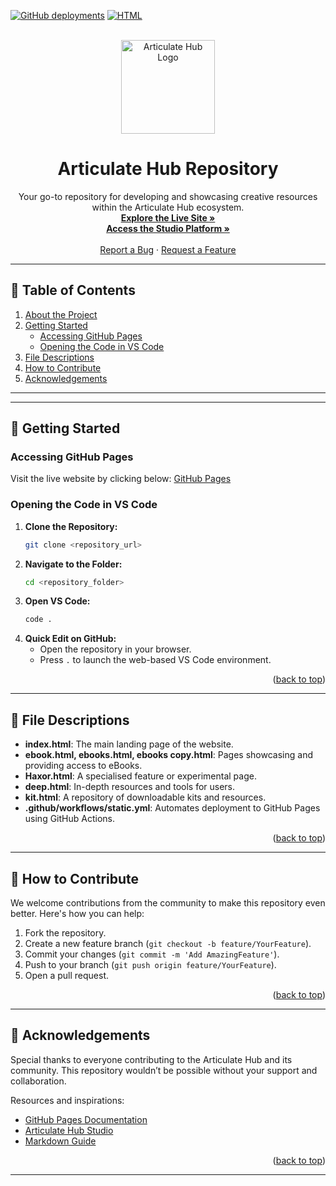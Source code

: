 <!-- PROJECT SHIELDS -->
[![GitHub deployments](https://img.shields.io/github/deployments/JasonArticulate/Repository/github-pages?style=for-the-badge)](https://github.articulatehub.com/)
[![HTML][html-shield]][html-url]

<!-- PROJECT LOGO -->
<br />
<div align="center">
  <a href="https://studio.articulatehub.com/">
    <img src="https://lwfiles.mycourse.app/655b35fbfdce42739eabd7cf-public/e7bb21dceaac753035eba14d6abfd207.png" alt="Articulate Hub Logo" width="150" height="150">
  </a>
  <h1 align="center">Articulate Hub Repository</h1>

  <p align="center">
    Your go-to repository for developing and showcasing creative resources within the Articulate Hub ecosystem.
    <br />
    <a href="https://github.articulatehub.com/"><strong>Explore the Live Site »</strong></a>
    <br />
    <a href="https://studio.articulatehub.com/"><strong>Access the Studio Platform »</strong></a>
    <br />
    <br />
    <a href="https://github.com/JasonArticulate/Repository/issues">Report a Bug</a>
    ·
    <a href="https://github.com/JasonArticulate/Repository/issues">Request a Feature</a>
  </p>
</div>

---

## 📖 Table of Contents

1. [About the Project](#about-the-project)
2. [Getting Started](#getting-started)
   - [Accessing GitHub Pages](#accessing-github-pages)
   - [Opening the Code in VS Code](#opening-the-code-in-vs-code)
3. [File Descriptions](#file-descriptions)
4. [How to Contribute](#how-to-contribute)
5. [Acknowledgements](#acknowledgements)

---
---

## 🚀 Getting Started

### Accessing GitHub Pages

Visit the live website by clicking below:
[GitHub Pages](https://github.articulatehub.com/)

### Opening the Code in VS Code

1. **Clone the Repository:**
   ```bash
   git clone <repository_url>
   ```
2. **Navigate to the Folder:**
   ```bash
   cd <repository_folder>
   ```
3. **Open VS Code:**
   ```bash
   code .
   ```
4. **Quick Edit on GitHub:**
   - Open the repository in your browser.
   - Press `.` to launch the web-based VS Code environment.

<p align="right">(<a href="#readme-top">back to top</a>)</p>

---

## 📂 File Descriptions

- **index.html**: The main landing page of the website.
- **ebook.html, ebooks.html, ebooks copy.html**: Pages showcasing and providing access to eBooks.
- **Haxor.html**: A specialised feature or experimental page.
- **deep.html**: In-depth resources and tools for users.
- **kit.html**: A repository of downloadable kits and resources.
- **.github/workflows/static.yml**: Automates deployment to GitHub Pages using GitHub Actions.

<p align="right">(<a href="#readme-top">back to top</a>)</p>

---

## 🤝 How to Contribute

We welcome contributions from the community to make this repository even better. Here's how you can help:

1. Fork the repository.
2. Create a new feature branch (`git checkout -b feature/YourFeature`).
3. Commit your changes (`git commit -m 'Add AmazingFeature'`).
4. Push to your branch (`git push origin feature/YourFeature`).
5. Open a pull request.

<p align="right">(<a href="#readme-top">back to top</a>)</p>

---

## 🙏 Acknowledgements

Special thanks to everyone contributing to the Articulate Hub and its community. This repository wouldn’t be possible without your support and collaboration.

Resources and inspirations:

- [GitHub Pages Documentation](https://pages.github.com/)
- [Articulate Hub Studio](https://studio.articulatehub.com/)
- [Markdown Guide](https://www.markdownguide.org/)

<p align="right">(<a href="#readme-top">back to top</a>)</p>

---

<!-- MARKDOWN LINKS & IMAGES -->
[html-shield]: https://img.shields.io/badge/HTML-100%25-orange?style=for-the-badge
[html-url]: https://developer.mozilla.org/en-US/docs/Web/HTML
